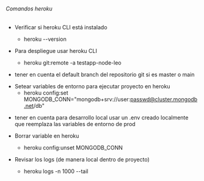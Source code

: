 ###### Comandos heroku
- Verificar si heroku CLI está instalado
    - heroku --version

- Para despliegue usar heroku CLI
    - heroku git:remote -a testapp-node-leo

* tener en cuenta el default branch del repositorio git si es master o main

- Setear variables de entorno para ejecutar proyecto en heroku
    - heroku config:set MONGODB_CONN="mongodb+srv://user:passwd@cluster.mongodb.net/db"

* tener en cuenta para desarrollo local usar un .env creado localmente que reemplaza las variables de entorno de prod

- Borrar variable en heroku
    - heroku config:unset MONGODB_CONN

- Revisar los logs (de manera local dentro de proyecto)
    - heroku logs -n 1000 --tail